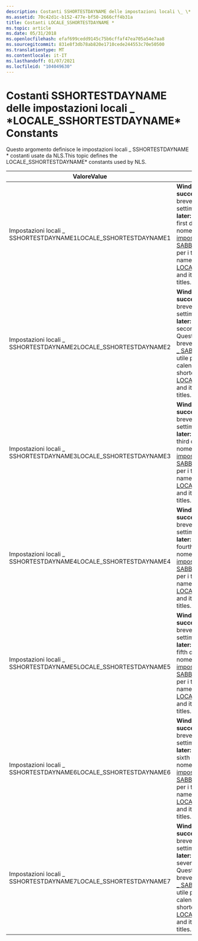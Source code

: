 ```yaml
---
description: Costanti SSHORTESTDAYNAME delle impostazioni locali \_ \*
ms.assetid: 70c42d1c-b152-477e-bf50-2666cff4b31a
title: Costanti LOCALE_SSHORTESTDAYNAME *
ms.topic: article
ms.date: 05/31/2018
ms.openlocfilehash: efaf699cedd9145c75b6cffaf47ea705a54e7aa8
ms.sourcegitcommit: 831e8f3db78ab820e1710cede244553c70e50500
ms.translationtype: MT
ms.contentlocale: it-IT
ms.lasthandoff: 01/07/2021
ms.locfileid: "104049630"
---
```

# <a name="locale_sshortestdayname-constants"></a><span data-ttu-id="cb0c8-103">Costanti SSHORTESTDAYNAME delle impostazioni locali \_ \*</span><span class="sxs-lookup"><span data-stu-id="cb0c8-103">LOCALE\_SSHORTESTDAYNAME\* Constants</span></span>

<span data-ttu-id="cb0c8-104">Questo argomento definisce le impostazioni locali \_ SSHORTESTDAYNAME \* costanti usate da NLS.</span><span class="sxs-lookup"><span data-stu-id="cb0c8-104">This topic defines the LOCALE\_SSHORTESTDAYNAME\* constants used by NLS.</span></span>



| <span data-ttu-id="cb0c8-105">Valore</span><span class="sxs-lookup"><span data-stu-id="cb0c8-105">Value</span></span>                     | <span data-ttu-id="cb0c8-106">Significato</span><span class="sxs-lookup"><span data-stu-id="cb0c8-106">Meaning</span></span>                                                                                                                                                                                                       |
|---------------------------|---------------------------------------------------------------------------------------------------------------------------------------------------------------------------------------------------------------|
| <span data-ttu-id="cb0c8-107">Impostazioni locali \_ SSHORTESTDAYNAME1</span><span class="sxs-lookup"><span data-stu-id="cb0c8-107">LOCALE\_SSHORTESTDAYNAME1</span></span> | <span data-ttu-id="cb0c8-108">**Windows Vista e versioni successive:** Nome nativo breve del primo giorno della settimana.</span><span class="sxs-lookup"><span data-stu-id="cb0c8-108">**Windows Vista and later:** Short native name of the first day of the week.</span></span> <span data-ttu-id="cb0c8-109">Questo nome è spesso più breve delle [impostazioni locali \_ SABBREVDAYNAME1](locale-sabbrev-constants.md)ed è utile per i titoli dei calendari.</span><span class="sxs-lookup"><span data-stu-id="cb0c8-109">This name is often shorter than [LOCALE\_SABBREVDAYNAME1](locale-sabbrev-constants.md), and it is useful for calendar titles.</span></span>   |
| <span data-ttu-id="cb0c8-110">Impostazioni locali \_ SSHORTESTDAYNAME2</span><span class="sxs-lookup"><span data-stu-id="cb0c8-110">LOCALE\_SSHORTESTDAYNAME2</span></span> | <span data-ttu-id="cb0c8-111">**Windows Vista e versioni successive:** Nome nativo breve del secondo giorno della settimana.</span><span class="sxs-lookup"><span data-stu-id="cb0c8-111">**Windows Vista and later:** Short native name of the second day of the week.</span></span> <span data-ttu-id="cb0c8-112">Questo nome è spesso più breve delle [impostazioni locali \_ SABBREVDAYNAME2](locale-sabbrev-constants.md)ed è utile per i titoli dei calendari.</span><span class="sxs-lookup"><span data-stu-id="cb0c8-112">This name is often shorter than [LOCALE\_SABBREVDAYNAME2](locale-sabbrev-constants.md), and it is useful for calendar titles.</span></span>  |
| <span data-ttu-id="cb0c8-113">Impostazioni locali \_ SSHORTESTDAYNAME3</span><span class="sxs-lookup"><span data-stu-id="cb0c8-113">LOCALE\_SSHORTESTDAYNAME3</span></span> | <span data-ttu-id="cb0c8-114">**Windows Vista e versioni successive:** Nome nativo breve del terzo giorno della settimana.</span><span class="sxs-lookup"><span data-stu-id="cb0c8-114">**Windows Vista and later:** Short native name of the third day of the week.</span></span> <span data-ttu-id="cb0c8-115">Questo nome è spesso più breve delle [impostazioni locali \_ SABBREVDAYNAME3](locale-sabbrev-constants.md)ed è utile per i titoli dei calendari.</span><span class="sxs-lookup"><span data-stu-id="cb0c8-115">This name is often shorter than [LOCALE\_SABBREVDAYNAME3](locale-sabbrev-constants.md), and it is useful for calendar titles.</span></span>   |
| <span data-ttu-id="cb0c8-116">Impostazioni locali \_ SSHORTESTDAYNAME4</span><span class="sxs-lookup"><span data-stu-id="cb0c8-116">LOCALE\_SSHORTESTDAYNAME4</span></span> | <span data-ttu-id="cb0c8-117">**Windows Vista e versioni successive:** Nome nativo breve del quarto giorno della settimana.</span><span class="sxs-lookup"><span data-stu-id="cb0c8-117">**Windows Vista and later:** Short native name of the fourth day of the week.</span></span> <span data-ttu-id="cb0c8-118">Questo nome è spesso più breve delle [impostazioni locali \_ SABBREVDAYNAME4](locale-sabbrev-constants.md)ed è utile per i titoli dei calendari.</span><span class="sxs-lookup"><span data-stu-id="cb0c8-118">This name is often shorter than [LOCALE\_SABBREVDAYNAME4](locale-sabbrev-constants.md), and it is useful for calendar titles.</span></span>  |
| <span data-ttu-id="cb0c8-119">Impostazioni locali \_ SSHORTESTDAYNAME5</span><span class="sxs-lookup"><span data-stu-id="cb0c8-119">LOCALE\_SSHORTESTDAYNAME5</span></span> | <span data-ttu-id="cb0c8-120">**Windows Vista e versioni successive:** Nome nativo breve del quinto giorno della settimana.</span><span class="sxs-lookup"><span data-stu-id="cb0c8-120">**Windows Vista and later:** Short native name of the fifth day of the week.</span></span> <span data-ttu-id="cb0c8-121">Questo nome è spesso più breve delle [impostazioni locali \_ SABBREVDAYNAME5](locale-sabbrev-constants.md)ed è utile per i titoli dei calendari.</span><span class="sxs-lookup"><span data-stu-id="cb0c8-121">This name is often shorter than [LOCALE\_SABBREVDAYNAME5](locale-sabbrev-constants.md), and it is useful for calendar titles.</span></span>   |
| <span data-ttu-id="cb0c8-122">Impostazioni locali \_ SSHORTESTDAYNAME6</span><span class="sxs-lookup"><span data-stu-id="cb0c8-122">LOCALE\_SSHORTESTDAYNAME6</span></span> | <span data-ttu-id="cb0c8-123">**Windows Vista e versioni successive:** Nome nativo breve del sesto giorno della settimana.</span><span class="sxs-lookup"><span data-stu-id="cb0c8-123">**Windows Vista and later:** Short native name of the sixth day of the week.</span></span> <span data-ttu-id="cb0c8-124">Questo nome è spesso più breve delle [impostazioni locali \_ SABBREVDAYNAME6](locale-sabbrev-constants.md)ed è utile per i titoli dei calendari.</span><span class="sxs-lookup"><span data-stu-id="cb0c8-124">This name is often shorter than [LOCALE\_SABBREVDAYNAME6](locale-sabbrev-constants.md), and it is useful for calendar titles.</span></span>   |
| <span data-ttu-id="cb0c8-125">Impostazioni locali \_ SSHORTESTDAYNAME7</span><span class="sxs-lookup"><span data-stu-id="cb0c8-125">LOCALE\_SSHORTESTDAYNAME7</span></span> | <span data-ttu-id="cb0c8-126">**Windows Vista e versioni successive:** Nome nativo breve del settimo giorno della settimana.</span><span class="sxs-lookup"><span data-stu-id="cb0c8-126">**Windows Vista and later:** Short native name of the seventh day of the week.</span></span> <span data-ttu-id="cb0c8-127">Questo nome è spesso più breve delle [impostazioni locali \_ SABBREVDAYNAME7](locale-sabbrev-constants.md)ed è utile per i titoli dei calendari.</span><span class="sxs-lookup"><span data-stu-id="cb0c8-127">This name is often shorter than [LOCALE\_SABBREVDAYNAME7](locale-sabbrev-constants.md), and it is useful for calendar titles.</span></span> |



 

 

 



